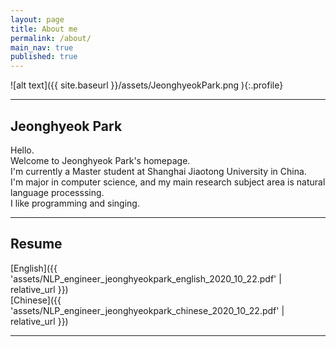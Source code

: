 ```yaml
---
layout: page
title: About me
permalink: /about/
main_nav: true
published: true
---
```


<!--![alt text]({{ site.baseurl }}/assets/profile-placeholder.gif "Profile Picture"){:.profile}

Centrarium is a custom theme for Jekyll, made by [Ben Centra][bencentra] for his own blog. He'd be humbled if you liked it enough to use it as well! Installation and configuration instructions can be found in the [GitHub repository](https://github.com/bencentra/centrarium).

This page is a good place to write about yourself, your project, your product, or whatever it is your site is for. You can replace the image above, or you can get rid of it entirely. 

You can find out more info about customizing your Jekyll theme, as well as basic Jekyll usage documentation at [jekyllrb.com](http://jekyllrb.com/). And you can find the source code for Jekyll at [github.com/jekyll/jekyll](https://github.com/jekyll/jekyll)

[centrarium]: https://github.com/bencentra/centrarium
[bencentra]: http://bencentra.com
[jekyll]: https://github.com/jekyll/jekyll
-->

![alt text]({{ site.baseurl }}/assets/JeonghyeokPark.png ){:.profile}

--- 

## Jeonghyeok Park

Hello.  
Welcome to Jeonghyeok Park's homepage.  
I'm currently a Master student at Shanghai Jiaotong University in China.   
I'm major in computer science, and my main research subject area is natural language processsing.  
I like programming and singing.
 
---

## Resume

[English]({{ 'assets/NLP_engineer_jeonghyeokpark_english_2020_10_22.pdf' | relative_url }})   
[Chinese]({{ 'assets/NLP_engineer_jeonghyeokpark_chinese_2020_10_22.pdf' | relative_url }}) 

---